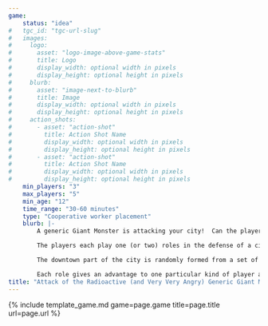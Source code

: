 ```yaml
---
game:
    status: "idea"
#   tgc_id: "tgc-url-slug"
#   images:
#     logo:
#       asset: "logo-image-above-game-stats"
#       title: Logo
#       display_width: optional width in pixels
#       display_height: optional height in pixels
#     blurb:
#       asset: "image-next-to-blurb"
#       title: Image
#       display_width: optional width in pixels
#       display_height: optional height in pixels
#     action_shots:
#       - asset: "action-shot"
#         title: Action Shot Name
#         display_width: optional width in pixels
#         display_height: optional height in pixels
#       - asset: "action-shot"
#         title: Action Shot Name
#         display_width: optional width in pixels
#         display_height: optional height in pixels
    min_players: "3"
    max_players: "5"
    min_age: "12"
    time_range: "30-60 minutes"
    type: "Cooperative worker placement"
    blurb: |-
        A generic Giant Monster is attacking your city!  Can the players work together to kill it?

        The players each play one (or two) roles in the defense of a city against a rampaging Giant Monster.  The Monster slowly moves through town, killing population right and left.  The idea is to kill the Monster before all the population downtown is killed.

        The downtown part of the city is randomly formed from a set of building cards.  4 blocks each hold two buildings, one on each side of the main street.  The Generic Giant Beast starts at one end.  The players get a few turns of setup before the Beast starts rampaging.  Players control armed forces figures (infantry, armored tanks, light-armored troop carriers, helicopters, jets) plus scientific research of some sort.

        Each role gives an advantage to one particular kind of player action.
title: "Attack of the Radioactive (and Very Very Angry) Generic Giant Monster"
---
```

{% include template_game.md game=page.game title=page.title url=page.url %}

